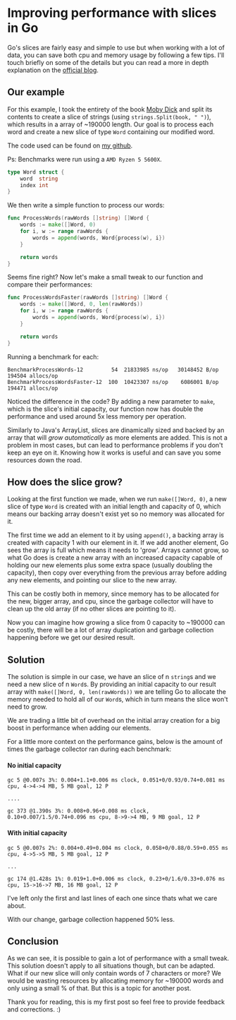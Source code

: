 # Improving performance with slices in Go

Go's slices are fairly easy and simple to use but when working with a lot of data, you can save both cpu and memory usage by following a few tips. I'll touch briefly on some of the details but you can read a more in depth explanation on the [official blog](https://blog.golang.org/slices-intro).

## Our example

For this example, I took the entirety of the book [Moby Dick](https://github.com/GITenberg/Moby-Dick--Or-The-Whale_2701) and split its contents to create a slice of strings (using `strings.Split(book, " ")`), which results in a array of ~190000 length. Our goal is to process each word and create a new slice of type `Word` containing our modified word.

The code used can be found on [my github](https://github.com/dubonzi/blog/slice-performance).

Ps: Benchmarks were run using a `AMD Ryzen 5 5600X`.

```go
type Word struct {
	word  string
	index int
}
```

We then write a simple function to process our words:

```go
func ProcessWords(rawWords []string) []Word {
	words := make([]Word, 0)
	for i, w := range rawWords {
		words = append(words, Word{process(w), i})
	}

	return words
}
```
Seems fine right? Now let's make a small tweak to our function and compare their performances:

```go
func ProcessWordsFaster(rawWords []string) []Word {
	words := make([]Word, 0, len(rawWords))
	for i, w := range rawWords {
		words = append(words, Word{process(w), i})
	}

	return words
}
```
Running a benchmark for each:

```shell
BenchmarkProcessWords-12         54  21833985 ns/op   30148452 B/op  194504 allocs/op
BenchmarkProcessWordsFaster-12  100  10423307 ns/op    6086001 B/op  194471 allocs/op
```

Noticed the difference in the code? By adding a new parameter to `make`, which is the slice's initial capacity, our function now has double the performance and used around 5x less memory per operation.

Similarly to Java's ArrayList, slices are dinamically sized and backed by an array that will *grow automatically* as more elements are added. This is not a problem in most cases, but can lead to performance problems if you don't keep an eye on it. Knowing how it works is useful and can save you some resources down the road.

## How does the slice grow? 

Looking at the first function we made, when we run `make([]Word, 0)`, a new slice of type `Word` is created with an initial length and capacity of 0, which means our backing array doesn't exist yet so no memory was allocated for it.

The first time we add an element to it by using `append()`, a backing array is created with capacity 1 with our element in it. If we add another element, Go sees the array is full which means it needs to 'grow'. Arrays cannot grow, so what Go does is create a new array with an increased capacity capable of holding our new elements plus some extra space (usually doubling the capacity), then copy over everything from the previous array before adding any new elements, and pointing our slice to the new array.

This can be costly both in memory, since memory has to be allocated for the new, bigger array, and cpu, since the garbage collector will have to clean up the old array (if no other slices are pointing to it). 

Now you can imagine how growing a slice from 0 capacity to ~190000 can be costly, there will be a lot of array duplication and garbage collection happening before we get our desired result.

## Solution

The solution is simple in our case, we have an slice of n `string`s and we need a new slice of n `Word`s. By providing an initial capacity to our result array with `make([]Word, 0, len(rawWords))` we are telling Go to allocate the memory needed to hold all of our `Word`s, which in turn means the slice won't need to grow.

We are trading a little bit of overhead on the initial array creation for a big boost in performance when adding our elements.

For a little more context on the performance gains, below is the amount of times the garbage collector ran during each benchmark:

#### No initial capacity

```
gc 5 @0.007s 3%: 0.004+1.1+0.006 ms clock, 0.051+0/0.93/0.74+0.081 ms cpu, 4->4->4 MB, 5 MB goal, 12 P

....

gc 373 @1.390s 3%: 0.008+0.96+0.008 ms clock, 0.10+0.007/1.5/0.74+0.096 ms cpu, 8->9->4 MB, 9 MB goal, 12 P

```

#### With initial capacity

```
gc 5 @0.007s 2%: 0.004+0.49+0.004 ms clock, 0.058+0/0.88/0.59+0.055 ms cpu, 4->5->5 MB, 5 MB goal, 12 P

...

gc 174 @1.428s 1%: 0.019+1.0+0.006 ms clock, 0.23+0/1.6/0.33+0.076 ms cpu, 15->16->7 MB, 16 MB goal, 12 P

```

I've left only the first and last lines of each one since thats what we care about.

With our change, garbage collection happened 50% less.

## Conclusion

As we can see, it is possible to gain a lot of performance with a small tweak. This solution doesn't apply to all situations though, but can be adapted. What if our new slice will only contain words of 7 characters or more? We would be wasting resources by allocating memory for ~190000 words and only using a small % of that. But this is a topic for another post. 

Thank you for reading, this is my first post so feel free to provide feedback and corrections. :)
